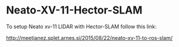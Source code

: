 # Neato-XV-11-Hector-SLAM

To setup Neato xv-11 LIDAR with Hector-SLAM follow this link:

http://meetjanez.splet.arnes.si/2015/08/22/neato-xv-11-to-ros-slam/
